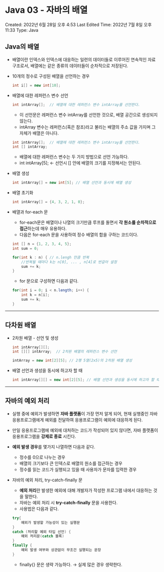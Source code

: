 # Java 03 - 자바의 배열

Created: 2022년 6월 28일 오후 4:53
Last Edited Time: 2022년 7월 8일 오후 11:33
Type: Java

## Java의 배열

- 배열이란 인덱스와 인덱스에 대응하는 일련의 데이터들로 이루어진 연속적인 자료 구조로서, 배열에는 같은 종류의 데이터들이 순차적으로 저장된다.
- 10개의 정수로 구성된 배열을 선언하는 경우
    
    ```java
    int i[] = new int[10];
    ```
    
- 배열에 대한 레퍼런스 변수 선언
    
    ```java
    int intArray[];  // 배열에 대한 레퍼런스 변수 intArray를 선언한다.
    ```
    
    - 이 선언문은 레퍼런스 변수 intArray를 선언한 것으로, 배열 공간으로 생성되지 않는다.
    - intArray 변수는 레퍼런스(혹은 참조)라고 불리는 배열의 주소 값을 가지며 그 자체가 배열은 아니다.
    
    ```java
    int intArray[];  // 배열에 대한 레퍼런스 변수 intArray를 선언한다.
    int [] intArray;
    ```
    
    - 배열에 대한 레퍼런스 변수는 두 가지 방법으로 선언 가능하다.
    - int intArray[5]; ← 선언시 [] 안에 배열의 크기를 지정해서는 안된다.
    
- 배열 생성
    
    ```java
    int intArray[] = new int[5]; // 배열 선언과 동시에 배열 생성
    ```
    

- 배열 초기화
    
    ```java
    int intArray[] = {4, 3, 2, 1, 0};
    ```
    
- 배열과 for-each 문
    - for-each문은 배열이나 나열의 크기만큼 루프를 돌면서 **각 원소를 순차적으로 접근**하는데 매우 유용하다.
    - 다음은 for-each 문을 사용하여 정수 배열의 합을 구하는 코드이다.
    
    ```java
    int [] n = {1, 2, 3, 4, 5};
    int sum = 0;
    
    for(int k : n) { // n.lengh 만큼 반복
    	//반복될 때마다 k는 n[0], ... , n[4]로 번갈아 설정
    	sum += k;
    }
    ```
    
    - for 문으로 구성하면 다음과 같다.
    
    ```java
    for(int i = 0; i < n.length; i++) {
    	int k = n[i];
    	sum += k;
    }
    ```
    

---

## 다차원 배열

- 2차원 배열 - 선언 및 생성
    
    ```java
    int intArray[][]; 
    int [][] intArray;  // 2차원 배열의 레퍼런스 변수 선언
    
    intArray = new int[2][5]; // 2행 5열(2x5)의 2차원 배열 생성
    ```
    

- 배열 선언과 생성을 동시에 하고자 할 때
    
    ```java
    int intArray[][] = new int[2][5]; // 배열 선언과 생성을 동시에 하고자 할 때 
    ```
    

---

## 자바의 예외 처리

- 실행 중에 예외가 발생하면 **자바 플랫폼**이 가장 먼저 알게 되어, 현재 실행중인 자바 응용프로그램에게 예외를 전달하여 응용프로그램이 예외에 대응하게 된다.
- 만일 응용프로그램에 예외에 대처하는 코드가 작성되어 있지 않다면, 자바 플랫폼이 응용프로그램을 **강제로 종료** 시킨다.
- **예외 발생 경우**를 몇가지 나열하면 다음과 같다.
    - 정수를 0으로 나누는 경우
    - 배열의 크기보다 큰 인덱스로 배열의 원소를 접근하는 경우
    - 정수를 읽는 코드가 실행되고 있을 때 사용자가 문자를 입력한 경우
    

- 자바의 예외 처리, try-catch-finally 문
    - **예외 처리**란 발생한 예외에 대해 개발자가 작성한 프로그램 내에서 대응하는 것을 말한다.
    - 자바는 예외 처리 시 **try-catch-finally** 문을 사용한다.
    - 사용법은 다음과 같다.
    
    ```java
    try{
    	예외가 발생할 가능성이 있는 실행문
    }
    catch (처리할 예외 타입 선언) {
    	예외 처리문(catch 블록)
    }
    finally { 
    	예외 발생 여부와 상관없이 무조건 실행되는 문장
    }
    ```
    
    - finally{} 문은 생략 가능하다. → 실제 많은 경우 생략한다.